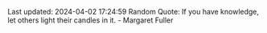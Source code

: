 Last updated: 2024-04-02 17:24:59
Random Quote: If you have knowledge, let others light their candles in it. - Margaret Fuller